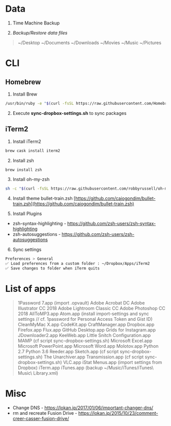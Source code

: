 # Data

1. Time Machine Backup

2. *Backup/Restore data files* 

> ~/Desktop 
~/Documents
~/Downloads 
~/Movies
~/Music
~/Pictures


# CLI 

## Homebrew

1. Install Brew 
```bash
/usr/bin/ruby -e "$(curl -fsSL https://raw.githubusercontent.com/Homebrew/install/master/install)"
```

2. Execute **sync-dropbox-settings.sh** to sync packages


## iTerm2

1. Install iTerm2 
```bash
brew cask install iterm2 
```

2. Install zsh
```bash
brew install zsh
```

3. Install oh-my-zsh
```bash
sh -c "$(curl -fsSL https://raw.githubusercontent.com/robbyrussell/oh-my-zsh/master/tools/install.sh)"
```

4. Install theme bullet-train.zsh
[https://github.com/caiogondim/bullet-train.zsh](https://github.com/caiogondim/bullet-train.zsh)

5. Install Plugins
-	zsh-syntax-highlighting - https://github.com/zsh-users/zsh-syntax-highlighting
-	zsh-autosuggestions - https://github.com/zsh-users/zsh-autosuggestions

6. Sync settings 
```bash
Preferences > General
✅ Load preferences from a custom folder : ~/Dropbox/Apps/iTerm2
✅ Save changes to folder when iTerm quits
``` 


# List of apps

> 1Password 7.app (import .opvault)
Adobe Acrobat DC
Adobe Illustrator CC 2018
Adobe Lightroom Classic CC
Adobe Photoshop CC 2018
AllToMP3.app
Atom.app (install import-settings and sync settings // cf. 1password for Personal Access Token and Gist ID)
CleanMyMac X.app 
CodeKit.app
CraftManager.app
Dropbox.app
Firefox.app
Flux.app
GitHub Desktop.app
Grids for Instagram.app
JDownloader2.app
KeeWeb.app
Little Snitch Configuration.app
MAMP (cf script sync-dropbox-settings.sh)
Microsoft Excel.app
Microsoft PowerPoint.app
Microsoft Word.app
Molotov.app
Python 2.7
Python 3.6
Reeder.app
Sketch.app (cf script sync-dropbox-settings.sh)
The Unarchiver.app
Transmission.app (cf script sync-dropbox-settings.sh)
VLC.app
iStat Menus.app (import settings from Dropbox)
iTerm.app 
iTunes.app (backup ~/Music/iTunes/iTunes\ Music\  Library.xml)

# Misc 

 - Change DNS - https://lokan.jp/2017/01/06/important-changer-dns/
 - rm and recreate Fusion Drive - https://lokan.jp/2015/10/23/comment-creer-casser-fusion-drive/

